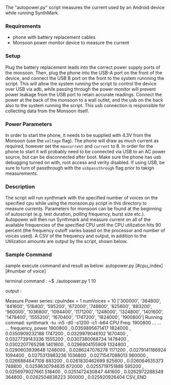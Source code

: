 The "autopower.py" script measures the current used by an Android device
while running SynthMark.

### Requirements
* phone with battery replacement cables
* Monsoon power monitor device to measure the current

### Setup
Plug the battery replacement leads into the correct power supply ports of the
monsoon. Then, plug the phone into the USB-A port on the front of the device,
and connect the USB B port on the front to the system runnning the script. This
will allow the system running the script to control the device over USB via adb,
while passing through the power monitor will prevent power leakage from the USB
port to retain accurate readings. Connect the power at the back of the monsoon
to a wall outlet, and the usb on the back also to the system running the script.
This usb connection is responsible for collecting data from the Monsoon itself.

### Power Parameters
In order to start the phone, it needs to be supplied with 4.3V from the Monsoon
(use the `voltage` flag). The phone will draw as much current as required, however
set the `maxcurrent` and `current` to 8. In order for the phone to start it will
probably need to be connected via USB to an AC power source, but can be disconnected
after boot. Make sure the phone has usb debugging turned on with, root access and
verity disabled. If using USB, be sure to turn of passthrough with the `usbpassthrough`
flag prior to takign measurements.

### Description
The script will run synthmark with the specified number of voices on the
specified cpu while using the monsoon.py script in this directory to measure
currents. Parameters for monsoon can be found at the beginning of autoscript
(e.g. test duration, polling frequency, burst size etc.). Autopower will then
run Synthmark and measure current on all of the available frequencies of the
specified CPU until the CPU utilization hits 90 percent (the frequency cutoff
varies based on the processor and number of voices used). A CSV of the frequency
and output, in addition to the Utilization amounts are output by the script,
shown below.

### Sample Command

sample execute command and result as below:
       autopower.py [#cpu_index][#number of voice]

terminal command :
~$ ./autopower.py 1 10


output :

Measure Power series:
cpuIndex =  1
numVoices =  10
['300000', '364800', '441600', '518400', '595200', '672000', '748800', '825600', '883200', '960000', '1036800', '1094400', '1171200', '1248000', '1324800', '1401600', '1478400', '1555200', '1670400', '1747200', '1824000', '1900800']
Running commad:
synthmark -tu -n5 -d0 -s1200 -c1 -b64
CPU Freq: 1900800
...
...
...
frequency, power
1900800 ,  0.0359895671417
1824000 ,  0.0350909232188
1747200 ,  0.0329979046102
1670400 ,  0.0327739143336
1555200 ,  0.0307380068734
1478400 ,  0.0302207765298
1401600 ,  0.0296904155909
1324800 ,  0.0290603939648
1248000 ,  0.0286247076278
1171200 ,  0.0279141186924
1094400 ,  0.0275313983236
1036800 ,  0.0271547088013
960000 ,  0.0266884647108
883200 ,  0.0261830462699
825600 ,  0.026064635373
748800 ,  0.0259630794635
672000 ,  0.0255719751886
595200 ,  0.0256979027661
518400 ,  0.0251472430847
441600 ,  0.0262972288349
364800 ,  0.0262504838223
300000 ,  0.025920926404
CSV_END

